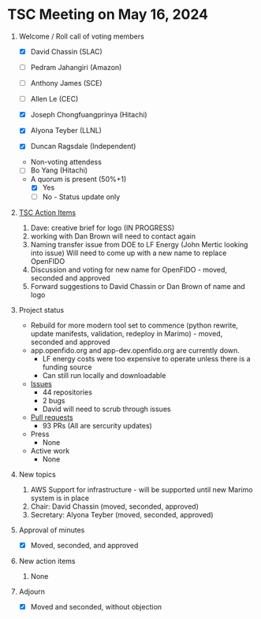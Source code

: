 # TSC Meeting on May 16, 2024

1. Welcome / Roll call of voting members
   - [x] David Chassin (SLAC)
   - [ ] Pedram Jahangiri (Amazon)
   - [ ] Anthony James (SCE)
   - [ ] Allen Le (CEC)
   - [x] Joseph Chongfuangprinya (Hitachi)
   - [x] Alyona Teyber (LLNL)
   - [x] Duncan Ragsdale (Independent)
  
  
   * Non-voting attendess
   - [ ] Bo Yang (Hitachi)
   
   * A quorum is present (50%+1)
     - [x] Yes
     - [ ] No - Status update only
    
2. [TSC Action Items](https://github.com/orgs/arras-energy/projects/1)
    1. Dave: creative brief for logo (IN PROGRESS)
    2.    working with Dan Brown will need to contact again
    3. Naming transfer issue from DOE to LF Energy (John Mertic looking into issue)
          Will need to come up with a new name to replace OpenFIDO
    4. Discussion and voting for new name for OpenFIDO - moved, seconded and approved
    5.    Forward suggestions to David Chassin or Dan Brown of name and logo
      
3. Project status
   * Rebuild for more modern tool set to commence (python rewrite, update manifests, validation, redeploy in Marimo) - moved, seconded and approved
   * app.openfido.org and app-dev.openfido.org are currently down. 
     - LF energy costs were too expensive to operate unless there is a funding source
     - Can still run locally and downloadable
   * [Issues](https://github.com/openfido/openfido/issues)
     - 44 repositories
     - 2 bugs
     - David will need to scrub through issues
   * [Pull requests](https://github.com/openfido/openfido/pulls)
     - 93 PRs (All are sercurity updates)
   * Press
      - None
   * Active work
      - None

4. New topics
   1. AWS Support for infrastructure - will be supported until new Marimo system is in place
   2. Chair: David Chassin (moved, seconded, approved)
   3. Secretary: Alyona Teyber (moved, seconded, approved)

6. Approval of minutes
   - [x] Moved, seconded, and approved

7. New action items 
   1.  None

8. Adjourn
   - [x] Moved and seconded, without objection
